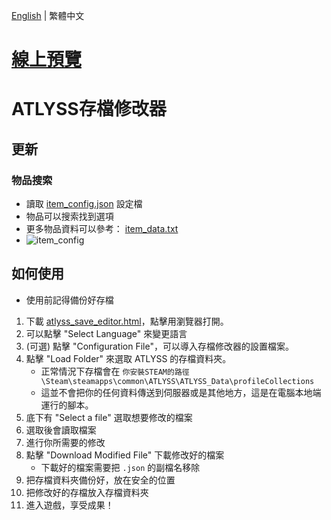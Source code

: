 [English](README.md) | 繁體中文
# [線上預覽](https://toni20k5267.github.io/ATLYSS-Save-Editor/)
# ATLYSS存檔修改器
## 更新
### 物品搜索
* 讀取 [item_config.json](config/item_config.json) 設定檔
* 物品可以搜索找到選項
* 更多物品資料可以參考： [item_data.txt](data/only_level_item_data.txt)
* ![item_config](image/item_config.png)
## 如何使用
* 使用前記得備份好存檔

1. 下載 [atlyss_save_editor.html](atlyss_save_editor.html)，點擊用瀏覽器打開。
2. 可以點擊 "Select Language" 來變更語言
3. (可選) 點擊 "Configuration File"，可以導入存檔修改器的設置檔案。
4. 點擊 "Load Folder" 來選取 ATLYSS 的存檔資料夾。
   * 正常情況下存檔會在 ```你安裝STEAM的路徑\Steam\steamapps\common\ATLYSS\ATLYSS_Data\profileCollections```
   * 這並不會把你的任何資料傳送到伺服器或是其他地方，這是在電腦本地端運行的腳本。
5. 底下有 "Select a file" 選取想要修改的檔案
6. 選取後會讀取檔案
7. 進行你所需要的修改
8. 點擊 "Download Modified File" 下載修改好的檔案
   * 下載好的檔案需要把 ```.json``` 的副檔名移除
9. 把存檔資料夾備份好，放在安全的位置
10. 把修改好的存檔放入存檔資料夾
11. 進入遊戲，享受成果！
